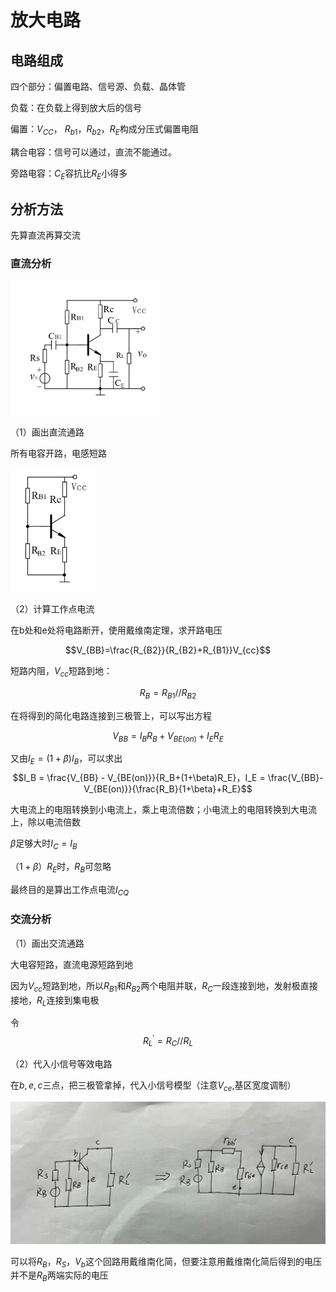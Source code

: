 # 放大电路

## 电路组成

四个部分：偏置电路、信号源、负载、晶体管

负载：在负载上得到放大后的信号

偏置：$V_{CC}$， $R_{b1}$，$R_{b2}$，$R_{E}$构成分压式偏置电阻

耦合电容：信号可以通过，直流不能通过。

旁路电容：$C_E$容抗比$R_E$小得多

## 分析方法

先算直流再算交流

### 直流分析

<img src="d1b2ceed1133f27e9e61e4bfbb30ae20.png" alt="1696948615742.png" style="zoom:30%;" />

（1）画出直流通路

所有电容开路，电感短路

<img src="1e8f9bd6f660f4e0876151e1d48514e3.png" alt="1696948776410.png" style="zoom:30%;" />

（2）计算工作点电流

在b处和e处将电路断开，使用戴维南定理，求开路电压

$$V_{BB}=\frac{R_{B2}}{R_{B2}+R_{B1}}V_{cc}$$

短路内阻，$V_{cc}$短路到地：

$$R_B = R_{B1}//R_{B2}$$

在将得到的简化电路连接到三极管上，可以写出方程

$$V_{BB} = I_{B}R_{B} + V_{BE(on)}+ I_{E}R_E $$

又由$I_E = (1+\beta )I_B$，可以求出$$I_B = \frac{V_{BB} - V_{BE(on)}}{R_B+(1+\beta)R_E}，I_E = \frac{V_{BB}-V_{BE(on)}}{\frac{R_B}{1+\beta}+R_E}$$

大电流上的电阻转换到小电流上，乘上电流倍数；小电流上的电阻转换到大电流上，除以电流倍数

$\beta$足够大时$I_C = I_B$

$（1+\beta）R_E$时，$R_B$可忽略

最终目的是算出工作点电流$I_{CQ}$

### 交流分析

（1）画出交流通路

大电容短路，直流电源短路到地

因为$V_{cc}$短路到地，所以$R_{B1}$和$R_{B2}$两个电阻并联，$R_C$一段连接到地，发射极直接接地，$R_L$连接到集电极

令$$R_L^{'}= R_C//R_L$$

（2）代入小信号等效电路

在$b,e,c$三点，把三极管拿掉，代入小信号模型（注意$V_{ce}$,基区宽度调制）

![QQ图片20231011123525.jpg](6ad5c3a3001f37ae36e7d3422d1072cb.jpg)

可以将$R_B$，$R_S$，$V_b$这个回路用戴维南化简，但要注意用戴维南化简后得到的电压并不是$R_B$两端实际的电压

